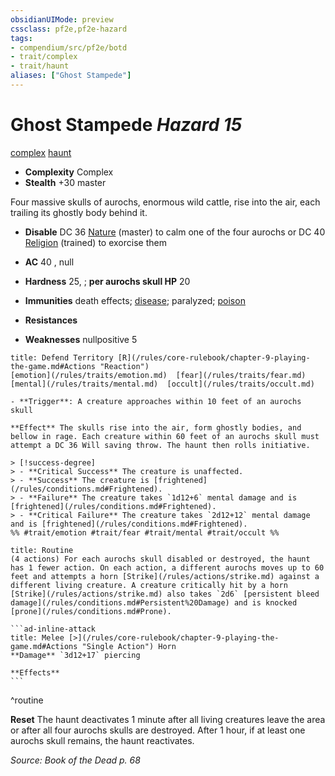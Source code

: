 ```yaml
---
obsidianUIMode: preview
cssclass: pf2e,pf2e-hazard
tags:
- compendium/src/pf2e/botd
- trait/complex
- trait/haunt
aliases: ["Ghost Stampede"]
---
```

# Ghost Stampede *Hazard 15*  
[complex](/rules/traits/complex.md)  [haunt](/rules/traits/haunt.md)  

- **Complexity** Complex
- **Stealth** +30 master  

Four massive skulls of aurochs, enormous wild cattle, rise into the air, each trailing its ghostly body behind it.

- **Disable** DC 36 [Nature](/compendium/skills.md#Nature) (master) to calm one of the four aurochs or DC 40 [Religion](/compendium/skills.md#Religion) (trained) to exorcise them  

- **AC** 40 , null
- **Hardness** 25, ; **per aurochs skull HP** 20
- **Immunities** death effects; [disease](/rules/traits/disease.md); paralyzed; [poison](/rules/traits/poison.md)
- **Resistances** 
- **Weaknesses** nullpositive 5
     
```ad-embed-ability
title: Defend Territory [R](/rules/core-rulebook/chapter-9-playing-the-game.md#Actions "Reaction")
[emotion](/rules/traits/emotion.md)  [fear](/rules/traits/fear.md)  [mental](/rules/traits/mental.md)  [occult](/rules/traits/occult.md)  

- **Trigger**: A creature approaches within 10 feet of an aurochs skull

**Effect** The skulls rise into the air, form ghostly bodies, and bellow in rage. Each creature within 60 feet of an aurochs skull must attempt a DC 36 Will saving throw. The haunt then rolls initiative.

> [!success-degree] 
> - **Critical Success** The creature is unaffected.
> - **Success** The creature is [frightened](/rules/conditions.md#Frightened).
> - **Failure** The creature takes `1d12+6` mental damage and is [frightened](/rules/conditions.md#Frightened).
> - **Critical Failure** The creature takes `2d12+12` mental damage and is [frightened](/rules/conditions.md#Frightened).  
%% #trait/emotion #trait/fear #trait/mental #trait/occult %%
```

````ad-pf2-summary
title: Routine
(4 actions) For each aurochs skull disabled or destroyed, the haunt has 1 fewer action. On each action, a different aurochs moves up to 60 feet and attempts a horn [Strike](/rules/actions/strike.md) against a different living creature. A creature critically hit by a horn [Strike](/rules/actions/strike.md) also takes `2d6` [persistent bleed damage](/rules/conditions.md#Persistent%20Damage) and is knocked [prone](/rules/conditions.md#Prone).

```ad-inline-attack
title: Melee [>](/rules/core-rulebook/chapter-9-playing-the-game.md#Actions "Single Action") Horn
**Damage** `3d12+17` piercing 
 
**Effects**
```
````
^routine

**Reset** The haunt deactivates 1 minute after all living creatures leave the area or after all four aurochs skulls are destroyed. After 1 hour, if at least one aurochs skull remains, the haunt reactivates.  

*Source: Book of the Dead p. 68*
